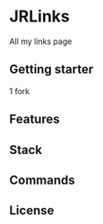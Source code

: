 # JRLinks
All my links page

## Getting starter
1 fork

## Features

## Stack



## Commands

## License